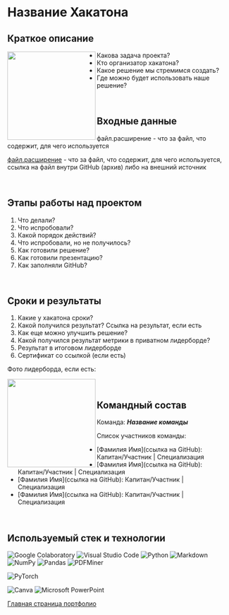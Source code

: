 # Название Хакатона

## Краткое описание

[//]: # "Фото с изображением хакатона"

<img src="" height=200 align="left"> 


* Какова задача проекта?
* Кто организатор хакатона?
* Какое решение мы стремимся создать?
* Где можно будет использовать наше решение?

<br/>

## Входные данные

[//]: # "если не прикладываем файл, то пишем почему"

файл.расширение - что за файл, что содержит, для чего используется

[//]: # "если прикладываем файл"

[файл.расширение]() - что за файл, что содержит, для чего используется, ссылка на файл внутри GitHub (архив) либо на внешний источник

<br/>

## Этапы работы над проектом

1. Что делали?
2. Что испробовали?
3. Какой порядок действий?
4. Что испробовали, но не получилось?
5. Как готовили решение?
6. Как готовили презентацию?
7. Как заполняли GitHub?

<br/>

## Сроки и результаты

1. Какие у хакатона сроки?
2. Какой получился результат? Ссылка на результат, если есть
3. Как еще можно улучшить решение?
4. Какой получился результат метрики в приватном лидерборде?
5. Результат в итоговом лидерборде
6. Сертификат со ссылкой (если есть)

Фото лидерборда, если есть:


<img src="" height=200 align="left"> 

<br/>

## Командный состав

Команда: __*Название команды*__

Список участников команды:

* [Фамилия Имя](ссылка на GitHub): Капитан/Участник | Специализация
* [Фамилия Имя](ссылка на GitHub): Капитан/Участник | Специализация
* [Фамилия Имя](ссылка на GitHub): Капитан/Участник | Специализация
* [Фамилия Имя](ссылка на GitHub): Капитан/Участник | Специализация

<br/>

## Используемый стек и технологии

![Google Colaboratory](https://img.shields.io/badge/Google%20Colaboratory-ffffff.svg?style=for-the-badge&logo=google-colab&logoColor=orange)
![Visual Studio Code](https://img.shields.io/badge/Visual%20Studio%20Code-0078d7.svg?style=for-the-badge&logo=visual-studio-code&logoColor=white)
![Python](https://img.shields.io/badge/python-3670A0?style=for-the-badge&logo=python&logoColor=ffdd54)
![Markdown](https://img.shields.io/badge/markdown-%23000000.svg?style=for-the-badge&logo=markdown&logoColor=white)
![NumPy](https://img.shields.io/badge/numpy-%23013243.svg?style=for-the-badge&logo=numpy&logoColor=white)
![Pandas](https://img.shields.io/badge/pandas-%23150458.svg?style=for-the-badge&logo=pandas&logoColor=white)
![PDFMiner](https://img.shields.io/badge/PyPDF2-%23fb5252.svg?style=for-the-badge&logoColor=red)


![PyTorch](https://img.shields.io/badge/PyTorch-%23EE4C2C.svg?style=for-the-badge&logo=PyTorch&logoColor=white)


![Canva](https://img.shields.io/badge/Canva-%2300C4CC.svg?style=for-the-badge&logo=Canva&logoColor=white)
![Microsoft PowerPoint](https://img.shields.io/badge/Microsoft_PowerPoint-B7472A?style=for-the-badge&logo=microsoft-powerpoint&logoColor=white)



[Главная страница портфолио](ссылка)
